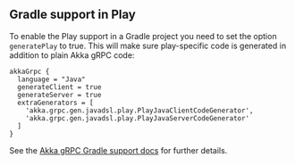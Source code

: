 ## Gradle support in Play

To enable the Play support in a Gradle project you need to set the option `generatePlay` to true.
This will make sure play-specific code is generated in addition to plain Akka gRPC code:

```
akkaGrpc {
  language = "Java"
  generateClient = true
  generateServer = true
  extraGenerators = [
    'akka.grpc.gen.javadsl.play.PlayJavaClientCodeGenerator',
    'akka.grpc.gen.javadsl.play.PlayJavaServerCodeGenerator'
  ]
}
```

See the [Akka gRPC Gradle support docs](https://doc.akka.io/docs/akka-grpc/current/buildtools/gradle.html) for further details.
